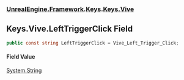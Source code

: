 ### [UnrealEngine.Framework](./UnrealEngine-Framework.md 'UnrealEngine.Framework').[Keys](./Keys.md 'UnrealEngine.Framework.Keys').[Keys.Vive](./Keys-Vive.md 'UnrealEngine.Framework.Keys.Vive')
## Keys.Vive.LeftTriggerClick Field
  
```csharp
public const string LeftTriggerClick = Vive_Left_Trigger_Click;
```
#### Field Value
[System.String](https://docs.microsoft.com/en-us/dotnet/api/System.String 'System.String')  

